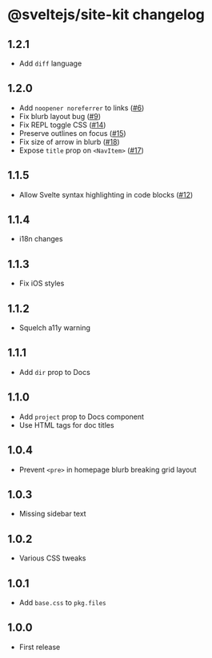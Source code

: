 # @sveltejs/site-kit changelog

## 1.2.1

* Add `diff` language

## 1.2.0

* Add `noopener noreferrer` to links ([#6](https://github.com/sveltejs/site-kit/pull/6))
* Fix blurb layout bug ([#9](https://github.com/sveltejs/site-kit/pull/9))
* Fix REPL toggle CSS ([#14](https://github.com/sveltejs/site-kit/pull/14))
* Preserve outlines on focus ([#15](https://github.com/sveltejs/site-kit/pull/15))
* Fix size of arrow in blurb ([#18](https://github.com/sveltejs/site-kit/pull/18))
* Expose `title` prop on `<NavItem>` ([#17](https://github.com/sveltejs/site-kit/pull/17))

## 1.1.5

* Allow Svelte syntax highlighting in code blocks ([#12](https://github.com/sveltejs/site-kit/pull/12))

## 1.1.4

* i18n changes

## 1.1.3

* Fix iOS styles

## 1.1.2

* Squelch a11y warning

## 1.1.1

* Add `dir` prop to Docs

## 1.1.0

* Add `project` prop to Docs component
* Use HTML tags for doc titles

## 1.0.4

* Prevent `<pre>` in homepage blurb breaking grid layout

## 1.0.3

* Missing sidebar text

## 1.0.2

* Various CSS tweaks

## 1.0.1

* Add `base.css` to `pkg.files`

## 1.0.0

* First release